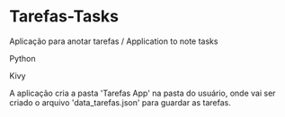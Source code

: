 # Tarefas-Tasks
Aplicação para anotar tarefas / Application to note tasks

Python

Kivy


A aplicação cria a pasta 'Tarefas App' na pasta do usuário, onde vai ser criado o arquivo 'data_tarefas.json' para guardar as tarefas.
